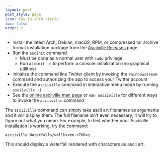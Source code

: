 ```yaml
---
layout: post
post_style: page
icon: fas fa-info-circle
toc: false
order: 2
---
```


- Install the latest Arch, Debian, macOS, RPM, or compressed tar archive format installation package from the [Asciiville Releases](https://github.com/doctorfree/Asciiville/releases) page
- Run the `ascinit` command
  - Must be done as a normal user with `sudo` privilege
  - Run `ascinit -c` to perform a console initialization (no graphical utilities)
- Initialize the command line Twitter client by invoking the `rainbowstream` command and authorizing the app to access your Twitter account
- Execute the `asciiville` command in interactive menu mode by running `asciiville -i`
- See the [online asciiville man page](https://github.com/doctorfree/Asciiville/wiki/asciiville.1) or `man asciiville` for different ways to invoke the `asciiville` command

The `asciiville` command can simply take ascii art filenames as arguments
and it will display them. The full filename isn't even necessary, it will
try to figure out what you mean. For example, to test whether your Asciiville
installation is working, try the command:

```console
asciiville Waterfalls/wallhaven-r768vq
```

This should display a waterfall rendered with characters as ascii art.
